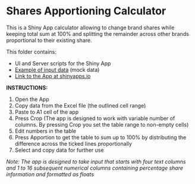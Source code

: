 # Shares Apportioning Calculator
This is a Shiny App calculator allowing to change brand shares while keeping total sum at 100% and splitting the remainder across other brands proportional to their existing share.

This folder contains:
* UI and Server scripts for the Shiny App
* [Example of input data](https://github.com/denisaf0nin/SharesApportioning/blob/main/Input%20example.xlsx?raw=true) (mock data)
* [Link to the App at shinyapps.io](https://denisafonin.shinyapps.io/SharesApportioning/)

**INSTRUCTIONS:**
1. Open the App
2. Copy data from the Excel file (the outlined cell range)
3. Paste to A1 cell of the app
4. Press Crop (The app is designed to work with variable number of columns. By pressing Crop you set the table range to non-empty cells)
5. Edit numbers in the table
6. Press Apportion to get the table to sum up to 100% by distributing the difference across the ticked lines proportionally
7. Select and copy data for further use

*Note: The app is designed to take input that starts with four text columns and 1 to 16 subsequent numerical columns containing percentage share information and formatted as floats*

